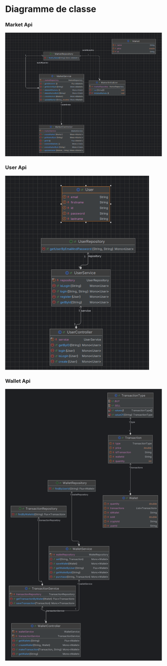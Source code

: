 # Diagramme de classe

### Market Api

![class diagram for market api](diagram/classDiagramMarket.png)

### User Api

![class diagram for user api](diagram/classDiagramUser.png)

### Wallet Api

![class diagram for wallet api](diagram/classDiagramWallet.png)
